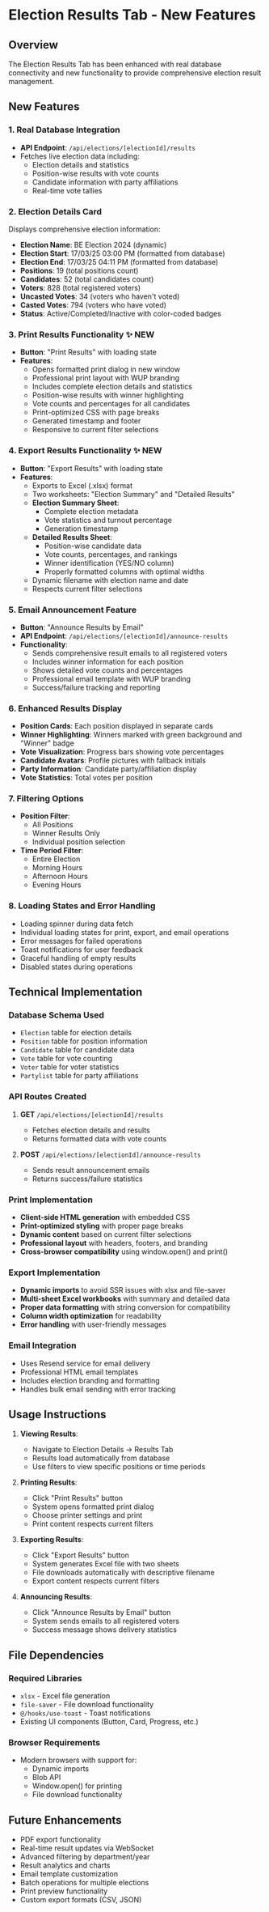 # Election Results Tab - New Features

## Overview

The Election Results Tab has been enhanced with real database connectivity and new functionality to provide comprehensive election result management.

## New Features

### 1. Real Database Integration

- **API Endpoint**: `/api/elections/[electionId]/results`
- Fetches live election data including:
  - Election details and statistics
  - Position-wise results with vote counts
  - Candidate information with party affiliations
  - Real-time vote tallies

### 2. Election Details Card

Displays comprehensive election information:

- **Election Name**: BE Election 2024 (dynamic)
- **Election Start**: 17/03/25 03:00 PM (formatted from database)
- **Election End**: 17/03/25 04:11 PM (formatted from database)
- **Positions**: 19 (total positions count)
- **Candidates**: 52 (total candidates count)
- **Voters**: 828 (total registered voters)
- **Uncasted Votes**: 34 (voters who haven't voted)
- **Casted Votes**: 794 (voters who have voted)
- **Status**: Active/Completed/Inactive with color-coded badges

### 3. Print Results Functionality ✨ NEW

- **Button**: "Print Results" with loading state
- **Features**:
  - Opens formatted print dialog in new window
  - Professional print layout with WUP branding
  - Includes complete election details and statistics
  - Position-wise results with winner highlighting
  - Vote counts and percentages for all candidates
  - Print-optimized CSS with page breaks
  - Generated timestamp and footer
  - Responsive to current filter selections

### 4. Export Results Functionality ✨ NEW

- **Button**: "Export Results" with loading state
- **Features**:
  - Exports to Excel (.xlsx) format
  - Two worksheets: "Election Summary" and "Detailed Results"
  - **Election Summary Sheet**:
    - Complete election metadata
    - Vote statistics and turnout percentage
    - Generation timestamp
  - **Detailed Results Sheet**:
    - Position-wise candidate data
    - Vote counts, percentages, and rankings
    - Winner identification (YES/NO column)
    - Properly formatted columns with optimal widths
  - Dynamic filename with election name and date
  - Respects current filter selections

### 5. Email Announcement Feature

- **Button**: "Announce Results by Email"
- **API Endpoint**: `/api/elections/[electionId]/announce-results`
- **Functionality**:
  - Sends comprehensive result emails to all registered voters
  - Includes winner information for each position
  - Shows detailed vote counts and percentages
  - Professional email template with WUP branding
  - Success/failure tracking and reporting

### 6. Enhanced Results Display

- **Position Cards**: Each position displayed in separate cards
- **Winner Highlighting**: Winners marked with green background and "Winner" badge
- **Vote Visualization**: Progress bars showing vote percentages
- **Candidate Avatars**: Profile pictures with fallback initials
- **Party Information**: Candidate party/affiliation display
- **Vote Statistics**: Total votes per position

### 7. Filtering Options

- **Position Filter**:
  - All Positions
  - Winner Results Only
  - Individual position selection
- **Time Period Filter**:
  - Entire Election
  - Morning Hours
  - Afternoon Hours
  - Evening Hours

### 8. Loading States and Error Handling

- Loading spinner during data fetch
- Individual loading states for print, export, and email operations
- Error messages for failed operations
- Toast notifications for user feedback
- Graceful handling of empty results
- Disabled states during operations

## Technical Implementation

### Database Schema Used

- `Election` table for election details
- `Position` table for position information
- `Candidate` table for candidate data
- `Vote` table for vote counting
- `Voter` table for voter statistics
- `Partylist` table for party affiliations

### API Routes Created

1. **GET** `/api/elections/[electionId]/results`

   - Fetches election details and results
   - Returns formatted data with vote counts

2. **POST** `/api/elections/[electionId]/announce-results`
   - Sends result announcement emails
   - Returns success/failure statistics

### Print Implementation

- **Client-side HTML generation** with embedded CSS
- **Print-optimized styling** with proper page breaks
- **Dynamic content** based on current filter selections
- **Professional layout** with headers, footers, and branding
- **Cross-browser compatibility** using window.open() and print()

### Export Implementation

- **Dynamic imports** to avoid SSR issues with xlsx and file-saver
- **Multi-sheet Excel workbooks** with summary and detailed data
- **Proper data formatting** with string conversion for compatibility
- **Column width optimization** for readability
- **Error handling** with user-friendly messages

### Email Integration

- Uses Resend service for email delivery
- Professional HTML email templates
- Includes election branding and formatting
- Handles bulk email sending with error tracking

## Usage Instructions

1. **Viewing Results**:

   - Navigate to Election Details → Results Tab
   - Results load automatically from database
   - Use filters to view specific positions or time periods

2. **Printing Results**:

   - Click "Print Results" button
   - System opens formatted print dialog
   - Choose printer settings and print
   - Print content respects current filters

3. **Exporting Results**:

   - Click "Export Results" button
   - System generates Excel file with two sheets
   - File downloads automatically with descriptive filename
   - Export content respects current filters

4. **Announcing Results**:

   - Click "Announce Results by Email" button
   - System sends emails to all registered voters
   - Success message shows delivery statistics

## File Dependencies

### Required Libraries

- `xlsx` - Excel file generation
- `file-saver` - File download functionality
- `@/hooks/use-toast` - Toast notifications
- Existing UI components (Button, Card, Progress, etc.)

### Browser Requirements

- Modern browsers with support for:
  - Dynamic imports
  - Blob API
  - Window.open() for printing
  - File download functionality

## Future Enhancements

- PDF export functionality
- Real-time result updates via WebSocket
- Advanced filtering by department/year
- Result analytics and charts
- Email template customization
- Batch operations for multiple elections
- Print preview functionality
- Custom export formats (CSV, JSON)
